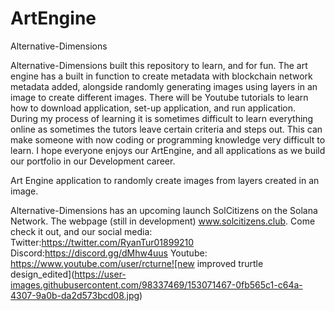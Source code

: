 # ArtEngine

Alternative-Dimensions

Alternative-Dimensions built this repository to learn, and for fun.
The art engine has a built in function to create metadata with blockchain network metadata added, alongside randomly generating images using layers in an image to create different images.
There will be Youtube tutorials to learn how to download application, set-up application, and run application.
During my process of learning it is sometimes difficult to learn everything online as sometimes the tutors leave certain criteria and steps out.  This can make someone with now coding or programming knowledge very difficult to learn.  I hope everyone enjoys our ArtEngine, and all applications as we build our portfolio in our Development career.

Art Engine application to randomly create images from layers created in an image.

Alternative-Dimensions has an upcoming launch SolCitizens on the Solana Network. The webpage (still in development) www.solcitizens.club. Come check it out, and our social media:
Twitter:https://twitter.com/RyanTur01899210
Discord:https://discord.gg/dMhw4uus
Youtube: https://www.youtube.com/user/rcturne![new improved trurtle design_edited](https://user-images.githubusercontent.com/98337469/153071467-0fb565c1-c64a-4307-9a0b-da2d573bcd08.jpg)

